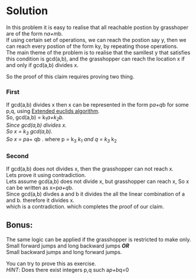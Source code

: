 # Solution
In this problem it is easy to realise that all reachable postion by grasshoper are of the form n*a+m*b.<br>If using certain set of operations, we can reach the postion say y, then we can reach every postion of the form ky, by repeating those operations.<br>The main theme of the problem is to realise that the samllest y that satisfies this condition is gcd(a,b), and the grasshopper can reach the location x if and only if gcd(a,b) divides x.

So the proof of this claim requires proving two thing.


### First
 If gcd(a,b) divides x then x can be represented in the form p*a+q*b for some p,q, using  [Extended euclids algorithm](<https://en.wikipedia.org/wiki/Extended_Euclidean_algorithm>).<br>
 So, gcd(a,b) = k<sub>1</sub>*a+k<sub>2</sub>*b.<br>
 Since gcd(a,b) divides x. <br>
 So x = k<sub>3</sub>* gcd(a,b).<br>
 So x = p*a+ qb . where p = k<sub>3</sub> *k<sub>1</sub> and q = k<sub>3</sub>* k<sub>2</sub><br>

### Second
If gcd(a,b) does not divides x, then the grasshopper can not reach x.<br>
Lets prove it using contradiction.<br>
Lets assume gcd(a,b) does not divide x, but grasshopper can reach x, So x can be written as x=p*a+q*b.<br>
Since gcd(a,b) divdes a and b it divides the all the linear combination of a and b. therefore it divides x.<br>
which is a contradiction. which completes the proof of our claim.<br>


## Bonus: 
The same logic can be applied if the grasshopper is restricted to make only.<br>
Small forward jumps and long backward jumps ***OR*** <br>
Small backward jumps and long forward jumps. <br>

You can try to prove this as exercise. <br>
*HINT*: Does there exist integers p,q such a*p+b*q=0 